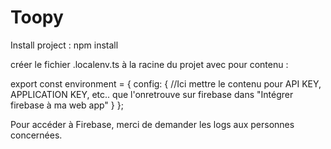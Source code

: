 # Toopy

Install project :
npm install

créer le fichier .localenv.ts à la racine du projet avec pour contenu :


export const environment = {
  config: {
    //Ici mettre le contenu pour API KEY, APPLICATION KEY, etc.. que l'onretrouve sur firebase dans "Intégrer firebase à ma web app"
  }
};

Pour accéder à Firebase, merci de demander les logs aux personnes concernées.
